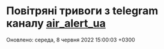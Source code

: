# Повітряні тривоги з telegram каналу [air_alert_ua](https://t.me/air_alert_ua)

Оновлено:
середа, 8 червня 2022 15:00:03 +0300
